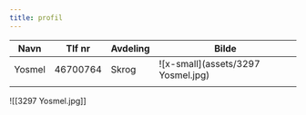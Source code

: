 ```yaml
---
title: profil
---
```


| Navn   | Tlf nr   | Avdeling | Bilde                               |
| ------ | -------- | -------- | ----------------------------------- |
| Yosmel | 46700764 | Skrog    | ![x-small](assets/3297 Yosmel.jpg) |
|        |          |          |                                     |

![[3297 Yosmel.jpg]]